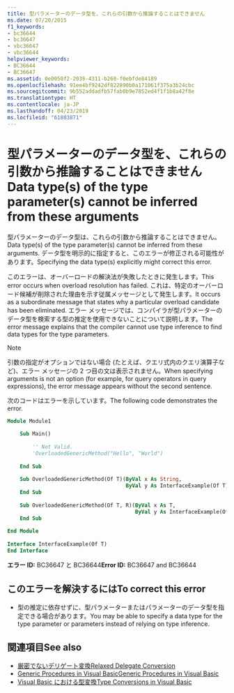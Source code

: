 ```yaml
---
title: 型パラメーターのデータ型を、これらの引数から推論することはできません
ms.date: 07/20/2015
f1_keywords:
- bc36644
- bc36647
- vbc36647
- vbc36644
helpviewer_keywords:
- BC36644
- BC36647
ms.assetid: 0e0050f2-2039-4311-b260-f0ebfde84189
ms.openlocfilehash: 91ee4bf9242df822890b0a171061f375a3b24cbc
ms.sourcegitcommit: 9b552addadfb57fab0b9e7852ed4f1f1b8a42f8e
ms.translationtype: HT
ms.contentlocale: ja-JP
ms.lasthandoff: 04/23/2019
ms.locfileid: "61803871"
---
```

# <a name="data-types-of-the-type-parameters-cannot-be-inferred-from-these-arguments"></a><span data-ttu-id="aa46e-102">型パラメーターのデータ型を、これらの引数から推論することはできません</span><span class="sxs-lookup"><span data-stu-id="aa46e-102">Data type(s) of the type parameter(s) cannot be inferred from these arguments</span></span>
<span data-ttu-id="aa46e-103">型パラメーターのデータ型は、これらの引数から推論することはできません。</span><span class="sxs-lookup"><span data-stu-id="aa46e-103">Data type(s) of the type parameter(s) cannot be inferred from these arguments.</span></span> <span data-ttu-id="aa46e-104">データ型を明示的に指定すると、このエラーが修正される可能性があります。</span><span class="sxs-lookup"><span data-stu-id="aa46e-104">Specifying the data type(s) explicitly might correct this error.</span></span>  
  
 <span data-ttu-id="aa46e-105">このエラーは、オーバーロードの解決法が失敗したときに発生します。</span><span class="sxs-lookup"><span data-stu-id="aa46e-105">This error occurs when overload resolution has failed.</span></span> <span data-ttu-id="aa46e-106">これは、特定のオーバーロード候補が削除された理由を示す従属メッセージとして発生します。</span><span class="sxs-lookup"><span data-stu-id="aa46e-106">It occurs as a subordinate message that states why a particular overload candidate has been eliminated.</span></span> <span data-ttu-id="aa46e-107">エラー メッセージでは、コンパイラが型パラメーターのデータ型を検索する型の推定を使用できないことについて説明します。</span><span class="sxs-lookup"><span data-stu-id="aa46e-107">The error message explains that the compiler cannot use type inference to find data types for the type parameters.</span></span>  
  
> [!NOTE]
>  <span data-ttu-id="aa46e-108">引数の指定がオプションではない場合 (たとえば、クエリ式内のクエリ演算子など)、エラー メッセージの 2 つ目の文は表示されません。</span><span class="sxs-lookup"><span data-stu-id="aa46e-108">When specifying arguments is not an option (for example, for query operators in query expressions), the error message appears without the second sentence.</span></span>  
  
 <span data-ttu-id="aa46e-109">次のコードはエラーを示しています。</span><span class="sxs-lookup"><span data-stu-id="aa46e-109">The following code demonstrates the error.</span></span>  
  
```vb  
Module Module1  
  
    Sub Main()  
  
        '' Not Valid.  
        'OverloadedGenericMethod("Hello", "World")  
  
    End Sub  
  
    Sub OverloadedGenericMethod(Of T)(ByVal x As String,   
                                      ByVal y As InterfaceExample(Of T))  
    End Sub  
  
    Sub OverloadedGenericMethod(Of T, R)(ByVal x As T,   
                                         ByVal y As InterfaceExample(Of R))  
    End Sub  
  
End Module  
  
Interface InterfaceExample(Of T)  
End Interface  
```  
  
 <span data-ttu-id="aa46e-110">**エラー ID:** BC36647 と BC36644</span><span class="sxs-lookup"><span data-stu-id="aa46e-110">**Error ID:** BC36647 and BC36644</span></span>  
  
## <a name="to-correct-this-error"></a><span data-ttu-id="aa46e-111">このエラーを解決するには</span><span class="sxs-lookup"><span data-stu-id="aa46e-111">To correct this error</span></span>  
  
- <span data-ttu-id="aa46e-112">型の推定に依存せずに、型パラメーターまたはパラメーターのデータ型を指定できる場合があります。</span><span class="sxs-lookup"><span data-stu-id="aa46e-112">You may be able to specify a data type for the type parameter or parameters instead of relying on type inference.</span></span>  
  
## <a name="see-also"></a><span data-ttu-id="aa46e-113">関連項目</span><span class="sxs-lookup"><span data-stu-id="aa46e-113">See also</span></span>

- [<span data-ttu-id="aa46e-114">厳密でないデリゲート変換</span><span class="sxs-lookup"><span data-stu-id="aa46e-114">Relaxed Delegate Conversion</span></span>](../../../visual-basic/programming-guide/language-features/delegates/relaxed-delegate-conversion.md)
- [<span data-ttu-id="aa46e-115">Generic Procedures in Visual Basic</span><span class="sxs-lookup"><span data-stu-id="aa46e-115">Generic Procedures in Visual Basic</span></span>](../../../visual-basic/programming-guide/language-features/data-types/generic-procedures.md)
- [<span data-ttu-id="aa46e-116">Visual Basic における型変換</span><span class="sxs-lookup"><span data-stu-id="aa46e-116">Type Conversions in Visual Basic</span></span>](../../../visual-basic/programming-guide/language-features/data-types/type-conversions.md)
